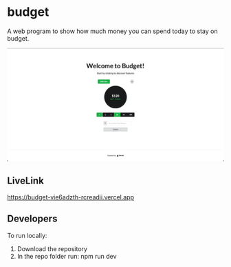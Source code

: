 # budget

A web program to show how much money you can spend today to stay on budget.

![](/budgetScreenshot.png)

## LiveLink

https://budget-vie6adzth-rcreadii.vercel.app

## Developers

To run locally:
  1. Download the repository
  2. In the repo folder run: npm run dev
